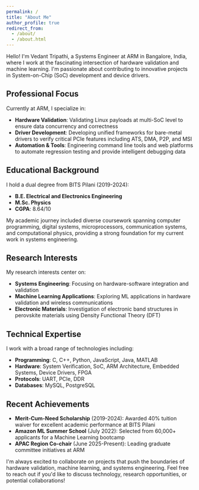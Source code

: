 ```yaml
---
permalink: /
title: "About Me"
author_profile: true
redirect_from: 
  - /about/
  - /about.html
---
```


Hello! I'm Vedant Tripathi, a Systems Engineer at ARM in Bangalore, India, where I work at the fascinating intersection of hardware validation and machine learning. I'm passionate about contributing to innovative projects in System-on-Chip (SoC) development and device drivers.

## Professional Focus

Currently at ARM, I specialize in:
- **Hardware Validation**: Validating Linux payloads at multi-SoC level to ensure data concurrency and correctness
- **Driver Development**: Developing unified frameworks for bare-metal drivers to verify critical PCIe features including ATS, DMA, P2P, and MSI
- **Automation & Tools**: Engineering command line tools and web platforms to automate regression testing and provide intelligent debugging data

## Educational Background

I hold a dual degree from BITS Pilani (2019-2024):
- **B.E. Electrical and Electronics Engineering**
- **M.Sc. Physics**
- **CGPA**: 8.64/10

My academic journey included diverse coursework spanning computer programming, digital systems, microprocessors, communication systems, and computational physics, providing a strong foundation for my current work in systems engineering.

## Research Interests

My research interests center on:
- **Systems Engineering**: Focusing on hardware-software integration and validation
- **Machine Learning Applications**: Exploring ML applications in hardware validation and wireless communications
- **Electronic Materials**: Investigation of electronic band structures in perovskite materials using Density Functional Theory (DFT)

## Technical Expertise

I work with a broad range of technologies including:
- **Programming**: C, C++, Python, JavaScript, Java, MATLAB
- **Hardware**: System Verification, SoC, ARM Architecture, Embedded Systems, Device Drivers, FPGA
- **Protocols**: UART, PCIe, DDR
- **Databases**: MySQL, PostgreSQL

## Recent Achievements

- **Merit-Cum-Need Scholarship** (2019-2024): Awarded 40% tuition waiver for excellent academic performance at BITS Pilani
- **Amazon ML Summer School** (July 2022): Selected from 60,000+ applicants for a Machine Learning bootcamp
- **APAC Region Co-chair** (June 2025-Present): Leading graduate committee initiatives at ARM

I'm always excited to collaborate on projects that push the boundaries of hardware validation, machine learning, and systems engineering. Feel free to reach out if you'd like to discuss technology, research opportunities, or potential collaborations!
